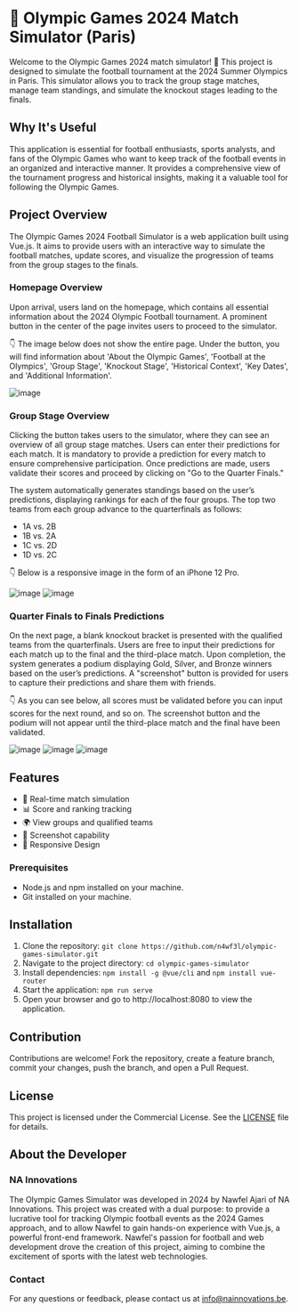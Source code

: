 # 🏅 Olympic Games 2024 Match Simulator (Paris)

Welcome to the Olympic Games 2024 match simulator! 🥳 This project is designed to simulate the football tournament at the 2024 Summer Olympics in Paris. This simulator allows you to track the group stage matches, manage team standings, and simulate the knockout stages leading to the finals.

## Why It's Useful
This application is essential for football enthusiasts, sports analysts, and fans of the Olympic Games who want to keep track of the football events in an organized and interactive manner. It provides a comprehensive view of the tournament progress and historical insights, making it a valuable tool for following the Olympic Games.

## Project Overview
The Olympic Games 2024 Football Simulator is a web application built using Vue.js. It aims to provide users with an interactive way to simulate the football matches, update scores, and visualize the progression of teams from the group stages to the finals.

### Homepage Overview
Upon arrival, users land on the homepage, which contains all essential information about the 2024 Olympic Football tournament.
A prominent button in the center of the page invites users to proceed to the simulator.

👇 The image below does not show the entire page. Under the button, you will find information about 'About the Olympic Games', 'Football at the Olympics', 'Group Stage', 'Knockout Stage', 'Historical Context', 'Key Dates', and 'Additional Information'.

![image](https://github.com/user-attachments/assets/742b9305-da6a-4319-9952-9c2c6e2473e1)

### Group Stage Overview
Clicking the button takes users to the simulator, where they can see an overview of all group stage matches.
Users can enter their predictions for each match. It is mandatory to provide a prediction for every match to ensure comprehensive participation.
Once predictions are made, users validate their scores and proceed by clicking on "Go to the Quarter Finals."

The system automatically generates standings based on the user’s predictions, displaying rankings for each of the four groups. The top two teams from each group advance to the quarterfinals as follows:
- 1A vs. 2B
- 1B vs. 2A
- 1C vs. 2D
- 1D vs. 2C

👇 Below is a responsive image in the form of an iPhone 12 Pro.
  
![image](https://github.com/user-attachments/assets/6f91c2c6-4b33-4b72-a132-da373cd177c4)
![image](https://github.com/user-attachments/assets/5f637095-9044-42b3-a9d4-f3604a293077)

### Quarter Finals to Finals Predictions
On the next page, a blank knockout bracket is presented with the qualified teams from the quarterfinals.
Users are free to input their predictions for each match up to the final and the third-place match.
Upon completion, the system generates a podium displaying Gold, Silver, and Bronze winners based on the user’s predictions.
A "screenshot" button is provided for users to capture their predictions and share them with friends.

👇 As you can see below, all scores must be validated before you can input scores for the next round, and so on. The screenshot button and the podium will not appear until the third-place match and the final have been validated.

![image](https://github.com/user-attachments/assets/3a984677-c44d-4859-aeef-5a1e8eccd0a1)
![image](https://github.com/user-attachments/assets/4d68e4e0-fecd-4ef6-9840-042b427bb7a5)
![image](https://github.com/user-attachments/assets/56d136d4-57f5-4405-b0a6-8a68d2a7ba27)

## Features
- 🔄 Real-time match simulation
- 📊 Score and ranking tracking
- 🌍 View groups and qualified teams
- 📸 Screenshot capability
- 📱 Responsive Design
  
### Prerequisites
- Node.js and npm installed on your machine.
- Git installed on your machine.
  
## Installation
1. Clone the repository: `git clone https://github.com/n4wf3l/olympic-games-simulator.git`
2. Navigate to the project directory: `cd olympic-games-simulator`
3. Install dependencies: `npm install -g @vue/cli` and `npm install vue-router`
4. Start the application: `npm run serve`
5. Open your browser and go to http://localhost:8080 to view the application.
  
## Contribution
Contributions are welcome! Fork the repository, create a feature branch, commit your changes, push the branch, and open a Pull Request.

## License
This project is licensed under the Commercial License. See the [LICENSE](LICENSE) file for details.

## About the Developer
### NA Innovations
The Olympic Games Simulator was developed in 2024 by Nawfel Ajari of NA Innovations. This project was created with a dual purpose: to provide a lucrative tool for tracking Olympic football events as the 2024 Games approach, and to allow Nawfel to gain hands-on experience with Vue.js, a powerful front-end framework. Nawfel's passion for football and web development drove the creation of this project, aiming to combine the excitement of sports with the latest web technologies.

### Contact
For any questions or feedback, please contact us at info@nainnovations.be.
